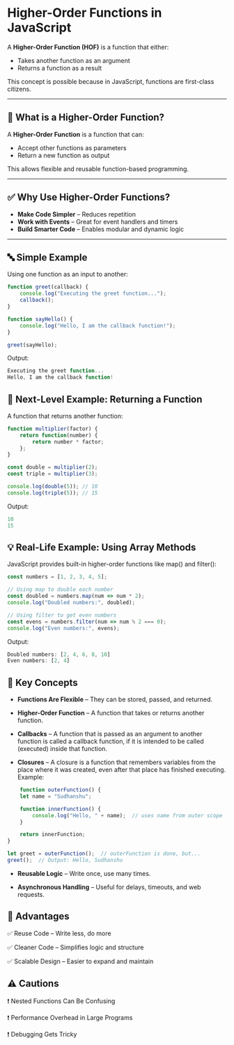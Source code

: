 # Higher-Order Functions in JavaScript

A **Higher-Order Function (HOF)** is a function that either:
- Takes another function as an argument
- Returns a function as a result

This concept is possible because in JavaScript, functions are first-class citizens.

---

## 📌 What is a Higher-Order Function?

A **Higher-Order Function** is a function that can:
- Accept other functions as parameters
- Return a new function as output

This allows flexible and reusable function-based programming.

---

## ✅ Why Use Higher-Order Functions?

- **Make Code Simpler** – Reduces repetition
- **Work with Events** – Great for event handlers and timers
- **Build Smarter Code** – Enables modular and dynamic logic

---

## 🔤 Simple Example

Using one function as an input to another:

```js
function greet(callback) {
    console.log("Executing the greet function...");
    callback();
}

function sayHello() {
    console.log("Hello, I am the callback function!");
}

greet(sayHello);
```

Output:
```js
Executing the greet function...
Hello, I am the callback function!
```

## 🧠 Next-Level Example: Returning a Function
A function that returns another function:

```js 
function multiplier(factor) {
    return function(number) {
        return number * factor;
    };
}

const double = multiplier(2);
const triple = multiplier(3);

console.log(double(5)); // 10
console.log(triple(5)); // 15
```
Output:

```js
10
15
```
## 💡 Real-Life Example: Using Array Methods
JavaScript provides built-in higher-order functions like map() and filter():

```js
const numbers = [1, 2, 3, 4, 5];

// Using map to double each number
const doubled = numbers.map(num => num * 2);
console.log("Doubled numbers:", doubled);

// Using filter to get even numbers
const evens = numbers.filter(num => num % 2 === 0);
console.log("Even numbers:", evens);
```

Output:

```js
Doubled numbers: [2, 4, 6, 8, 10]
Even numbers: [2, 4]
```

## 🔑 **Key Concepts**

- **Functions Are Flexible** – They can be stored, passed, and returned.

- **Higher-Order Function** – A function that takes or returns another function.

- **Callbacks** – A function that is passed as an argument to another function is called a callback function, if it is intended to be called (executed) inside that function.


- **Closures** – A closure is a function that remembers variables from the place where it was created, even after that place has finished executing.
Example: 
```js 
    function outerFunction() {
    let name = "Sudhanshu";

    function innerFunction() {
        console.log("Hello, " + name);  // uses name from outer scope
    }

    return innerFunction;
}

let greet = outerFunction();  // outerFunction is done, but...
greet();  // Output: Hello, Sudhanshu
```

- **Reusable Logic** – Write once, use many times.

- **Asynchronous Handling** – Useful for delays, timeouts, and web requests.

## 🌟 Advantages
✅ Reuse Code – Write less, do more

✅ Cleaner Code – Simplifies logic and structure

✅ Scalable Design – Easier to expand and maintain

## ⚠️ Cautions
❗ Nested Functions Can Be Confusing

❗ Performance Overhead in Large Programs

❗ Debugging Gets Tricky

